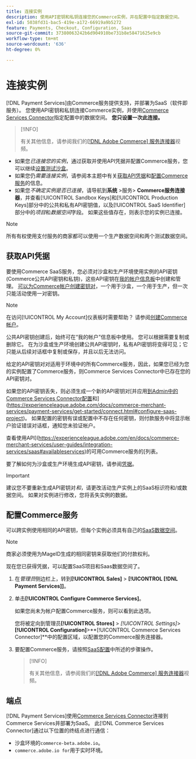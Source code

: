 ```yaml
---
title: 连接实例
description: 使用API密钥和私钥连接您的Commerce实例，并在配置中指定数据空间。
exl-id: 5038fd31-bac5-419e-a172-66919a9b5272
feature: Payments, Checkout, Configuration, Saas
source-git-commit: 37380063242b6d904910be731b8e58471625e9cb
workflow-type: tm+mt
source-wordcount: '636'
ht-degree: 0%

---
```


# 连接实例

[!DNL Payment Services]由Commerce服务提供支持，并部署为SaaS（软件即服务）。 您使用API密钥和私钥连接Commerce实例，并使用[Commerce Services Connector](https://experienceleague.adobe.com/docs/commerce-merchant-services/user-guides/saas.html)指定配置中的数据空间。 **您只设置一次此连接。**

>[!INFO]
>
> 有关其他信息，请参阅我们的[[!DNL Adobe Commerce] 服务连接器](https://experienceleague.adobe.com/docs/commerce-learn/tutorials/admin/adobe-commerce-services/configure-adobe-commerce-services-connector.html?lang=en)视频。

* 如果您&#x200B;*已连接您的实例*，通过获取并使用API凭据并配置Commerce服务，您可以继续[设置测试沙盒](https://experienceleague.adobe.com/docs/commerce-merchant-services/payment-services/get-started/sandbox.html)。
* 如果您仍&#x200B;*需要连接实例*，请参阅本主题中有关[获取API凭据](#obtain-api-credentials)和[配置Commerce服务](#configure-commerce-services)的信息。
* 如果您&#x200B;*不确定实例是否已连接*，请导航到&#x200B;**系统** >服务> **Commerce服务连接器**，并查看[!UICONTROL Sandbox Keys]和[!UICONTROL Production Keys]部分中的公共和私有API密钥值，以及[!UICONTROL SaaS Identifier]部分中的&#x200B;*项目*&#x200B;和&#x200B;*数据空间*&#x200B;字段。 如果这些值存在，则表示您的实例已连接。

>[!NOTE]
>
>所有有权使用支付服务的商家都可以使用一个生产数据空间和两个测试数据空间。

## 获取API凭据

要使用Commerce SaaS服务，您必须对沙盒和生产环境使用实例的API密钥(Commerce公共API密钥和私钥)，这些API密钥在[我的帐户信息板](https://account.magento.com/customer/account/login)中创建和管理。 [可以为Commerce帐户创建密钥对](https://experienceleague.adobe.com/en/docs/commerce-admin/config/services/saas)，一个用于沙盒，一个用于生产，但一次只能活动使用一对密钥。

>[!NOTE]
>
>在访问[!UICONTROL My Account]仪表板时需要帮助？ 请参阅[创建Commerce帐户](https://experienceleague.adobe.com/en/docs/commerce-admin/start/commerce-account/commerce-account-create)。

公共API密钥创建后，始终可在“我的帐户”信息板中使用。 您可以根据需要复制或删除它。 在为沙盒或生产环境创建公共API密钥时，私有API密钥将变得可见；它只能从后续对话框中复制或保存，并且以后无法访问。

给定的API密钥对对适用于环境中的所有Commerce服务，因此，如果您已经为您的实例配置了Commerce服务，则Commerce Services Connector中已存在您的API密钥对。

如果您的API密钥丢失，则必须生成一个新的API密钥对[并应用[到Admin中的Commerce Services Connector配置](https://experienceleague.adobe.com/docs/commerce-merchant-services/payment-services/get-started/connect.html#generate-an-api-key-and-private-key)和](https://experienceleague.adobe.com/docs/commerce-merchant-services/payment-services/get-started/connect.html#configure-saas-project)。 如果配置的密钥有误或配置中不存在任何密钥，则付款服务中将显示帐户验证错误对话框，通知您未验证帐户。

查看使用API](https://experienceleague.adobe.com/en/docs/commerce-merchant-services/user-guides/integration-services/saas#availableservices)的可用Commerce服务的[列表。

要了解如何为沙盒或生产环境生成API密钥，请参阅[凭据](https://experienceleague.adobe.com/docs/commerce-merchant-services/user-guides/saas.html#apikey)。

>[!IMPORTANT]
>
>建议您不要重新生成API密钥对&#x200B;*和*，请更改活动生产实例上的SaaS标识符和/或数据空间。 如果对实例进行修改，您将丢失实例的数据。

## 配置Commerce服务

可以跨实例使用相同的API密钥，但每个实例必须具有自己的[SaaS数据空间](https://experienceleague.adobe.com/docs/commerce-merchant-services/user-guides/saas.html#saasenv)。

>[!NOTE]
>
>商家必须使用为MageID生成的相同密钥来获取他们的付款权利。

现在您已获得凭据，可以配置SaaS项目和Saas数据空间了。

1. 在&#x200B;_管理员_&#x200B;侧边栏上，转到&#x200B;**[!UICONTROL Sales]** > **[!UICONTROL [!DNL Payment Services]]**。
1. 单击&#x200B;**[!UICONTROL Configure Commerce Services]**。

   如果您尚未为帐户配置Commerce服务，则可以看到此选项。

   您将被定向到管理员&#x200B;**[!UICONTROL Stores]** > _[!UICONTROL Settings]_>**[!UICONTROL Configuration]**>**[!UICONTROL Commerce Services Connector]**中的配置区域，以配置您的Commerce服务连接器。

1. 要配置Commerce服务，请按照[SaaS配置](https://experienceleague.adobe.com/docs/commerce-merchant-services/user-guides/integration-services/saas.html#saasenv)中所述的步骤操作。

   >[!INFO]
   >
   > 有关其他信息，请参阅我们的[[!DNL Adobe Commerce] 服务连接器](https://experienceleague.adobe.com/docs/commerce-learn/tutorials/admin/adobe-commerce-services/configure-adobe-commerce-services-connector.html?lang=en#configuration-faqs)视频。

## 端点

[!DNL Payment Services]使用[Commerce Services Connector](https://experienceleague.adobe.com/docs/commerce-merchant-services/user-guides/saas.html)连接到Commerce Services并部署为SaaS。 此[!DNL Commerce Services Connector]通过以下位置的终结点进行通信：

* 沙盒环境的`commerce-beta.adobe.io`。
* `commerce.adobe.io for`用于实时环境。
